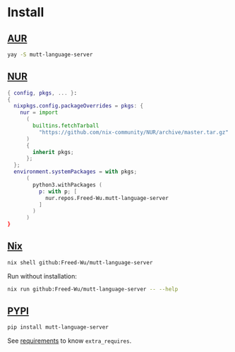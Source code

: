 # Install

## [AUR](https://aur.archlinux.org/packages/mutt-language-server)

```sh
yay -S mutt-language-server
```

## [NUR](https://nur.nix-community.org/repos/Freed-Wu)

```nix
{ config, pkgs, ... }:
{
  nixpkgs.config.packageOverrides = pkgs: {
    nur = import
      (
        builtins.fetchTarball
          "https://github.com/nix-community/NUR/archive/master.tar.gz"
      )
      {
        inherit pkgs;
      };
  };
  environment.systemPackages = with pkgs;
      (
        python3.withPackages (
          p: with p; [
            nur.repos.Freed-Wu.mutt-language-server
          ]
        )
      )
}
```

## [Nix](https://nixos.org)

```sh
nix shell github:Freed-Wu/mutt-language-server
```

Run without installation:

```sh
nix run github:Freed-Wu/mutt-language-server -- --help
```

## [PYPI](https://pypi.org/project/mutt-language-server)

```sh
pip install mutt-language-server
```

See [requirements](requirements) to know `extra_requires`.
